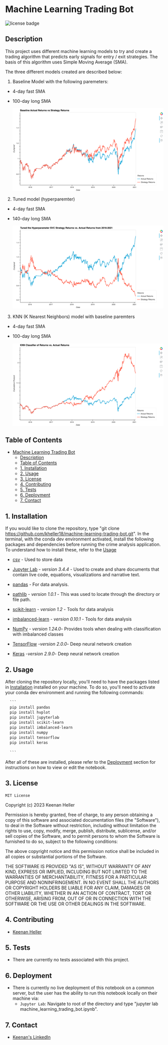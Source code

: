 # Machine Learning Trading Bot

![license badge](https://shields.io/badge/license-mit-blue)


## Description

This project uses different machine learning models to try and create a trading algorithm that predicts early signals for entry / exit strategies. The basis of this algorithm uses Simple Moving Average (SMA).

The three different models created are described below:
  1. Baseline Model with the following paremeters:
  + 4-day fast SMA
  + 100-day long SMA

    ![baseline](/Images/baseline.png)

  2. Tuned model (hyperparemter)
  + 4-day fast SMA
  + 140-day long SMA

    ![tuned](/Images/tuned.png)


  3. KNN (K Nearest Neighbors) model with baseline paremters
  + 4-day fast SMA
  + 100-day long SMA

    ![knn](/Images/knn.png)

## Table of Contents

- [Machine Learning Trading Bot](#machine-learning-trading-bot)
  - [Description](#description)
  - [Table of Contents](#table-of-contents)
  - [1. Installation](#1-installation)
  - [2. Usage](#2-usage)
  - [3. License](#3-license)
  - [4. Contributing](#4-contributing)
  - [5. Tests](#5-tests)
  - [6. Deployment](#6-deployment)
  - [7. Contact](#7-contact)


## 1. Installation

  If you would like to clone the repository, type "git clone https://github.com/kheller18/machine-learning-trading-bot.git".
  In the terminal, with the conda dev environment activated, install the following packages and dependencies before running the crime analysis application. To understand how to install these, refer to the [Usage](#2-usage)

  * [csv](https://docs.python.org/3/library/csv.html) - Used to store data

  * [Jupyter Lab](https://jupyterlab.readthedocs.io/en/stable/) - *version 3.4.4* - Used to create and share documents that contain live code, equations, visualizations and narrative text.

  * [pandas](https://pandas.pydata.org/docs/) - For data analysis.

  * [pathlib](https://docs.python.org/3/library/pathlib.html) - *version 1.0.1* - This was used to locate through the directory or file path.

  * [scikit-learn](https://scikit-learn.org/stable/) - *version 1.2* - Tools for data analysis

  * [imbalanced-learn](https://imbalanced-learn.org/stable/) - *version 0.10.1* - Tools for data analysis

  * [NumPy](https://numpy.org/) - *version 1.24.0*- Provides tools when dealing with classification with imbalanced classes

  * [TensorFlow](https://www.tensorflow.org/) -*version 2.0.0*- Deep neural network creation

  * [Keras](https://keras.io/) -*version 2.9.0*- Deep neural network creation


## 2. Usage

  After cloning the repository locally, you'll need to have the packages listed in [Installation](#1-installation) installed on your machine. To do so, you'll need to activate your conda dev environment and running the following commands:

      ```
      pip install pandas
      pip install hvplot
      pip install jupyterlab
      pip install scikit-learn
      pip install imbalanced-learn
      pip install numpy
      pip install tensorflow
      pip install keras

      ```

  After all of these are installed, please refer to the [Deployment](#6-deployment) section for instructions on how to view or edit the notebook.


## 3. License

	MIT License

  Copyright (c) 2023 Keenan Heller

  Permission is hereby granted, free of charge, to any person obtaining a copy
  of this software and associated documentation files (the "Software"), to deal
  in the Software without restriction, including without limitation the rights
  to use, copy, modify, merge, publish, distribute, sublicense, and/or sell
  copies of the Software, and to permit persons to whom the Software is
  furnished to do so, subject to the following conditions:

  The above copyright notice and this permission notice shall be included in all
  copies or substantial portions of the Software.

  THE SOFTWARE IS PROVIDED "AS IS", WITHOUT WARRANTY OF ANY KIND, EXPRESS OR
  IMPLIED, INCLUDING BUT NOT LIMITED TO THE WARRANTIES OF MERCHANTABILITY,
  FITNESS FOR A PARTICULAR PURPOSE AND NONINFRINGEMENT. IN NO EVENT SHALL THE
  AUTHORS OR COPYRIGHT HOLDERS BE LIABLE FOR ANY CLAIM, DAMAGES OR OTHER
  LIABILITY, WHETHER IN AN ACTION OF CONTRACT, TORT OR OTHERWISE, ARISING FROM,
  OUT OF OR IN CONNECTION WITH THE SOFTWARE OR THE USE OR OTHER DEALINGS IN THE
  SOFTWARE.


## 4. Contributing

  + [Keenan Heller](https://github.com/kheller18)


## 5. Tests

  + There are currently no tests associated with this project.


## 6. Deployment

  + There is currently no live deployment of this notebook on a common server, but the user has the ability to run this notebook locally on their machine via:
    + `Jupyter Lab`: Navigate to root of the directory and type "jupyter lab machine_learning_trading_bot.ipynb".


## 7. Contact

  + [Keenan's LinkedIn](https://www.linkedin.com/in/keenanheller/)
